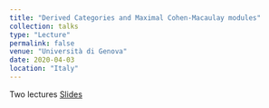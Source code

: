 ```yaml
---
title: "Derived Categories and Maximal Cohen-Macaulay modules"
collection: talks
type: "Lecture"
permalink: false
venue: "Università di Genova"
date: 2020-04-03
location: "Italy"
---
```

Two lectures [Slides](https://github.com/lucamesiti/lucamesiti.github.io/blob/4d77b60b26d4793dd1b5c8fc82751eaaaaee570f/files/Talk%20-%202020-04-03%20-%20Derived%20categories%20and%20maximal%20Cohen-Macaulay%20modules.pdf)
